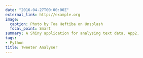 ```yaml
---
date: "2016-04-27T00:00:00Z"
external_link: http://example.org
image:
  caption: Photo by Toa Heftiba on Unsplash
  focal_point: Smart
summary: A Shiny application for analysing text data. App2.
tags:
- Python
title: Tweeter Analyser
---
```

